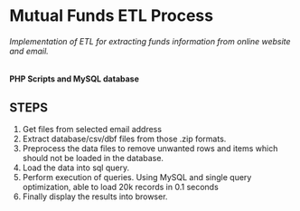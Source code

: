 # Mutual Funds ETL Process

###### Implementation of ETL for extracting funds information from online website and email.
#### PHP Scripts and MySQL database

## STEPS
1. Get files from selected email address
2. Extract database/csv/dbf files from those .zip formats.
3. Preprocess the data files to remove unwanted rows and items which should not be loaded in the database.
4. Load the data into sql query.
5. Perform execution of queries. Using MySQL and single query optimization, able to load 20k records in 0.1 seconds
6. Finally display the results into browser.
